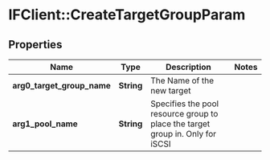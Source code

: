 # IFClient::CreateTargetGroupParam

## Properties
Name | Type | Description | Notes
------------ | ------------- | ------------- | -------------
**arg0_target_group_name** | **String** | The Name of the new target | 
**arg1_pool_name** | **String** | Specifies the pool resource group to place the target group in. Only for iSCSI | 


